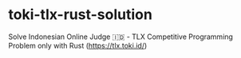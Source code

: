 # toki-tlx-rust-solution
Solve Indonesian Online Judge 🇮🇩 - TLX Competitive Programming Problem only with Rust (https://tlx.toki.id/) 
